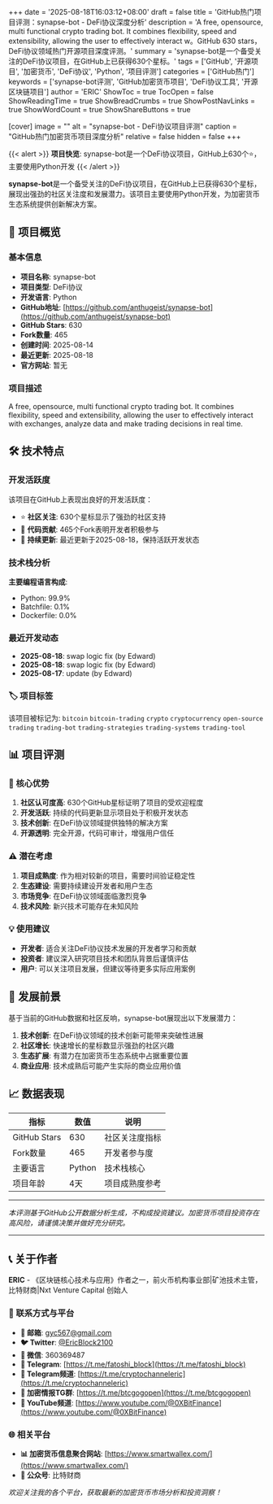 +++
date = '2025-08-18T16:03:12+08:00'
draft = false
title = 'GitHub热门项目评测：synapse-bot - DeFi协议深度分析'
description = 'A free, opensource, multi functional crypto trading bot. It combines flexibility, speed and extensibility, allowing the user to effectively interact w。GitHub 630 stars，DeFi协议领域热门开源项目深度评测。'
summary = 'synapse-bot是一个备受关注的DeFi协议项目，在GitHub上已获得630个星标。'
tags = ['GitHub', '开源项目', '加密货币', 'DeFi协议', 'Python', '项目评测']
categories = ['GitHub热门']
keywords = ['synapse-bot评测', 'GitHub加密货币项目', 'DeFi协议工具', '开源区块链项目']
author = 'ERIC'
ShowToc = true
TocOpen = false
ShowReadingTime = true
ShowBreadCrumbs = true
ShowPostNavLinks = true
ShowWordCount = true
ShowShareButtons = true

[cover]
image = ""
alt = "synapse-bot - DeFi协议项目评测"
caption = "GitHub热门加密货币项目深度分析"
relative = false
hidden = false
+++

{{< alert >}}
**项目快览**: synapse-bot是一个DeFi协议项目，GitHub上630个⭐，主要使用Python开发
{{< /alert >}}

**synapse-bot**是一个备受关注的DeFi协议项目，在GitHub上已获得630个星标，展现出强劲的社区关注度和发展潜力。该项目主要使用Python开发，为加密货币生态系统提供创新解决方案。

## 🎯 项目概览

### 基本信息
- **项目名称**: synapse-bot
- **项目类型**: DeFi协议
- **开发语言**: Python
- **GitHub地址**: [https://github.com/anthugeist/synapse-bot](https://github.com/anthugeist/synapse-bot)
- **GitHub Stars**: 630
- **Fork数量**: 465
- **创建时间**: 2025-08-14
- **最近更新**: 2025-08-18
- **官方网站**: 暂无

### 项目描述
A free, opensource, multi functional crypto trading bot. It combines flexibility, speed and extensibility, allowing the user to effectively interact with exchanges, analyze data and make trading decisions in real time.

## 🛠️ 技术特点

### 开发活跃度
该项目在GitHub上表现出良好的开发活跃度：
- ⭐ **社区关注**: 630个星标显示了强劲的社区支持
- 🔄 **代码贡献**: 465个Fork表明开发者积极参与
- 📅 **持续更新**: 最近更新于2025-08-18，保持活跃开发状态

### 技术栈分析

**主要编程语言构成**:
- Python: 99.9%
- Batchfile: 0.1%
- Dockerfile: 0.0%


### 最近开发动态
- **2025-08-18**: swap logic fix (by Edward)
- **2025-08-18**: swap logic fix (by Edward)
- **2025-08-17**: update (by Edward)


### 🏷️ 项目标签
该项目被标记为: `bitcoin` `bitcoin-trading` `crypto` `cryptocurrency` `open-source` `trading` `trading-bot` `trading-strategies` `trading-systems` `trading-tool`


## 📊 项目评测

### 🎯 核心优势
1. **社区认可度高**: 630个GitHub星标证明了项目的受欢迎程度
2. **开发活跃**: 持续的代码更新显示项目处于积极开发状态
3. **技术创新**: 在DeFi协议领域提供独特的解决方案
4. **开源透明**: 完全开源，代码可审计，增强用户信任

### ⚠️ 潜在考虑
1. **项目成熟度**: 作为相对较新的项目，需要时间验证稳定性
2. **生态建设**: 需要持续建设开发者和用户生态
3. **市场竞争**: 在DeFi协议领域面临激烈竞争
4. **技术风险**: 新兴技术可能存在未知风险

### 💡 使用建议
- **开发者**: 适合关注DeFi协议技术发展的开发者学习和贡献
- **投资者**: 建议深入研究项目技术和团队背景后谨慎评估
- **用户**: 可以关注项目发展，但建议等待更多实际应用案例

## 🔮 发展前景

基于当前的GitHub数据和社区反响，synapse-bot展现出以下发展潜力：

1. **技术创新**: 在DeFi协议领域的技术创新可能带来突破性进展
2. **社区增长**: 快速增长的星标数显示强劲的社区兴趣
3. **生态扩展**: 有潜力在加密货币生态系统中占据重要位置
4. **商业应用**: 技术成熟后可能产生实际的商业应用价值

## 📈 数据表现

| 指标 | 数值 | 说明 |
|------|------|------|
| GitHub Stars | 630 | 社区关注度指标 |
| Fork数量 | 465 | 开发者参与度 |
| 主要语言 | Python | 技术栈核心 |
| 项目年龄 | 4天 | 项目成熟度参考 |

---

*本评测基于GitHub公开数据分析生成，不构成投资建议。加密货币项目投资存在高风险，请谨慎决策并做好充分研究。*

---

## 📞 关于作者

**ERIC** - 《区块链核心技术与应用》作者之一，前火币机构事业部|矿池技术主管，比特财商|Nxt Venture Capital 创始人

### 🔗 联系方式与平台

- **📧 邮箱**: [gyc567@gmail.com](mailto:gyc567@gmail.com)
- **🐦 Twitter**: [@EricBlock2100](https://twitter.com/EricBlock2100)
- **💬 微信**: 360369487
- **📱 Telegram**: [https://t.me/fatoshi_block](https://t.me/fatoshi_block)
- **📢 Telegram频道**: [https://t.me/cryptochanneleric](https://t.me/cryptochanneleric)
- **👥 加密情报TG群**: [https://t.me/btcgogopen](https://t.me/btcgogopen)
- **🎥 YouTube频道**: [https://www.youtube.com/@0XBitFinance](https://www.youtube.com/@0XBitFinance)

### 🌐 相关平台

- **📊 加密货币信息聚合网站**: [https://www.smartwallex.com/](https://www.smartwallex.com/)
- **📖 公众号**: 比特财商

*欢迎关注我的各个平台，获取最新的加密货币市场分析和投资洞察！*
